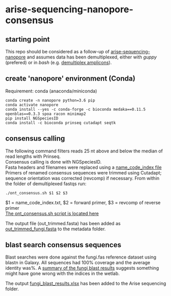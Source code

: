 # arise-sequencing-nanopore-consensus
## starting point
This repo should be considered as a follow-up of [arise-sequencing-nanopore](https://github.com/naturalis/arise-sequencing-nanopore) and assumes
data has been demultiplexed, either with *guppy* (prefered) or in *bash* (e.g. [demultiplex amplicons](https://github.com/naturalis/arise-sequencing-nanopore#demultiplex-amplicons-specimens-within-datasets-bash)).

## create 'nanopore' environment (Conda)
Requirement: conda (anaconda/miniconda)

`conda create -n nanopore python=3.6 pip`\
`conda activate nanopore`\
`conda install --yes -c conda-forge -c bioconda medaka==0.11.5 openblas==0.3.3 spoa racon minimap2`\
`pip install NGSpeciesID`\
`conda install -c bioconda prinseq cutadapt seqtk`

## consensus calling
The following command filters reads 25 nt above and below the median of read lengths with Prinseq.\
Consensus calling is done with NGSpeciesID.\
Fasta headers and filenames were replaced using a [name_code_index file](https://github.com/naturalis/arise-sequencing-nanopore-consensus/blob/main/index_files/name_code_index_fungi.txt)\
Primers of renamed consensus sequences were trimmed using Cutadapt;\
sequence orientation was corrected (revcomp) if necessary.
From within the folder of demultiplexed fastqs run:

`./ont_consensus.sh $1 $2 $3`

$1 = name_code_index.txt, $2 = forward primer, $3 = revcomp of reverse primer\
[The ont_consensus.sh script is located here](https://github.com/naturalis/arise-sequencing-nanopore-consensus/tree/main/scripts/ont_consensus.sh)

The output file (out_trimmed.fasta) has been added as [out_trimmed_fungi.fasta](https://github.com/naturalis/arise-sequencing-nanopore-consensus/blob/main/metadata/out_trimmed_fungi.fasta) to the metadata folder.

## blast search consensus sequences
Blast searches were done against the fungi.fas reference dataset using blastn in Galaxy. All sequences had 100% coverage and the average identity was%. A [summary of the fungi blast results](https://github.com/naturalis/arise-sequencing-nanopore-consensus/blob/main/metadata/fungi_blast.md) suggests something might have gone wrong with the indices in the wetlab.

The output [fungi_blast_results.xlsx](https://docs.google.com/spreadsheets/d/1O1ae-nSbFfYfkCb8iElj5CIIvgTfNb5V/edit?usp=sharing&ouid=109237925768461347094&rtpof=true&sd=true) has been added to the Arise sequencing folder.
